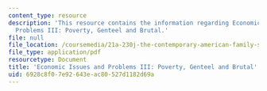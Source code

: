 ```yaml
---
content_type: resource
description: 'This resource contains the information regarding Economic Issues and
  Problems III: Poverty, Genteel and Brutal.'
file: null
file_location: /coursemedia/21a-230j-the-contemporary-american-family-spring-2004/6928c8f07e92643eac80527d1182d69a_MIT21A_230JS04_econissues3.pdf
file_type: application/pdf
resourcetype: Document
title: 'Economic Issues and Problems III: Poverty, Genteel and Brutal'
uid: 6928c8f0-7e92-643e-ac80-527d1182d69a
---
```


